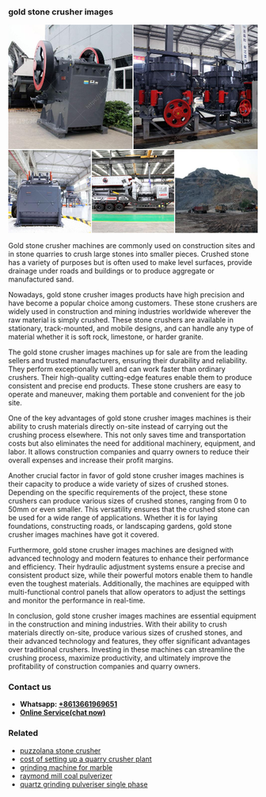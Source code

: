 <h3>gold stone crusher images</h3><img src='1704951763.jpg' alt=''><p>Gold stone crusher machines are commonly used on construction sites and in stone quarries to crush large stones into smaller pieces. Crushed stone has a variety of purposes but is often used to make level surfaces, provide drainage under roads and buildings or to produce aggregate or manufactured sand.</p><p>Nowadays, gold stone crusher images products have high precision and have become a popular choice among customers. These stone crushers are widely used in construction and mining industries worldwide wherever the raw material is simply crushed. These stone crushers are available in stationary, track-mounted, and mobile designs, and can handle any type of material whether it is soft rock, limestone, or harder granite.</p><p>The gold stone crusher images machines up for sale are from the leading sellers and trusted manufacturers, ensuring their durability and reliability. They perform exceptionally well and can work faster than ordinary crushers. Their high-quality cutting-edge features enable them to produce consistent and precise end products. These stone crushers are easy to operate and maneuver, making them portable and convenient for the job site.</p><p>One of the key advantages of gold stone crusher images machines is their ability to crush materials directly on-site instead of carrying out the crushing process elsewhere. This not only saves time and transportation costs but also eliminates the need for additional machinery, equipment, and labor. It allows construction companies and quarry owners to reduce their overall expenses and increase their profit margins.</p><p>Another crucial factor in favor of gold stone crusher images machines is their capacity to produce a wide variety of sizes of crushed stones. Depending on the specific requirements of the project, these stone crushers can produce various sizes of crushed stones, ranging from 0 to 50mm or even smaller. This versatility ensures that the crushed stone can be used for a wide range of applications. Whether it is for laying foundations, constructing roads, or landscaping gardens, gold stone crusher images machines have got it covered.</p><p>Furthermore, gold stone crusher images machines are designed with advanced technology and modern features to enhance their performance and efficiency. Their hydraulic adjustment systems ensure a precise and consistent product size, while their powerful motors enable them to handle even the toughest materials. Additionally, the machines are equipped with multi-functional control panels that allow operators to adjust the settings and monitor the performance in real-time.</p><p>In conclusion, gold stone crusher images machines are essential equipment in the construction and mining industries. With their ability to crush materials directly on-site, produce various sizes of crushed stones, and their advanced technology and features, they offer significant advantages over traditional crushers. Investing in these machines can streamline the crushing process, maximize productivity, and ultimately improve the profitability of construction companies and quarry owners.</p><h3>Contact us</h3><ul><li><strong>Whatsapp:&nbsp;<a href="https://wa.me/8613661969651">+8613661969651</a></strong></li><li><a href="https://swt.shibang-china.com/?git&amp;zhl&amp;gold stone crusher images"><strong>Online Service(chat now)</strong></a></li></ul><h3>Related</h3><ul><li><a href='puzzolana stone crusher.md'>puzzolana stone crusher</a></li><li><a href='cost of setting up a quarry crusher plant.md'>cost of setting up a quarry crusher plant</a></li><li><a href='grinding machine for marble.md'>grinding machine for marble</a></li><li><a href='raymond mill coal pulverizer.md'>raymond mill coal pulverizer</a></li><li><a href='quartz grinding pulveriser single phase.md'>quartz grinding pulveriser single phase</a></li></ul>